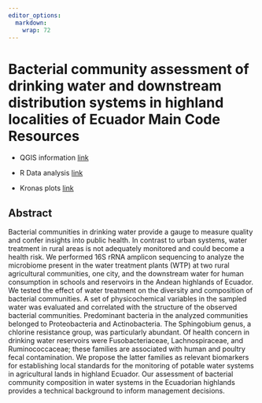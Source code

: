 ```yaml
---
editor_options: 
  markdown: 
    wrap: 72
---
```


# Bacterial community assessment of drinking water and downstream distribution systems in highland localities of Ecuador Main Code Resources

-   QGIS information
    [link](https://github.com/EcuadorianMP/Drinking-Water-Microbiome/tree/main/QGIS)

-   R Data analysis
    [link](https://github.com/EcuadorianMP/Drinking-Water-Microbiome/tree/main/R)

-   Kronas plots
    [link](https://github.com/EcuadorianMP/Drinking-Water-Microbiome/tree/main/R/plots/Supplmental/Kronas)

## Abstract

Bacterial communities in drinking water provide a gauge to measure
quality and confer insights into public health. In contrast to urban
systems, water treatment in rural areas is not adequately monitored and
could become a health risk. We performed 16S rRNA amplicon sequencing to
analyze the microbiome present in the water treatment plants (WTP) at
two rural agricultural communities, one city, and the downstream water
for human consumption in schools and reservoirs in the Andean highlands
of Ecuador. We tested the effect of water treatment on the diversity and
composition of bacterial communities. A set of physicochemical variables
in the sampled water was evaluated and correlated with the structure of
the observed bacterial communities. Predominant bacteria in the analyzed
communities belonged to Proteobacteria and Actinobacteria. The
Sphingobium genus, a chlorine resistance group, was particularly
abundant. Of health concern in drinking water reservoirs were
Fusobacteriaceae, Lachnospiraceae, and Ruminococcaceae; these families
are associated with human and poultry fecal contamination. We propose
the latter families as relevant biomarkers for establishing local
standards for the monitoring of potable water systems in agricultural
lands in highland Ecuador. Our assessment of bacterial community
composition in water systems in the Ecuadorian highlands provides a
technical background to inform management decisions.
